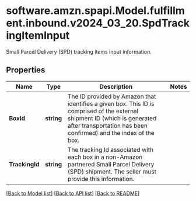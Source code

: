 # software.amzn.spapi.Model.fulfillment.inbound.v2024_03_20.SpdTrackingItemInput
Small Parcel Delivery (SPD) tracking items input information.

## Properties

Name | Type | Description | Notes
------------ | ------------- | ------------- | -------------
**BoxId** | **string** | The ID provided by Amazon that identifies a given box. This ID is comprised of the external shipment ID (which is generated after transportation has been confirmed) and the index of the box. | 
**TrackingId** | **string** | The tracking Id associated with each box in a non-Amazon partnered Small Parcel Delivery (SPD) shipment. The seller must provide this information. | 

[[Back to Model list]](../README.md#documentation-for-models) [[Back to API list]](../README.md#documentation-for-api-endpoints) [[Back to README]](../README.md)

